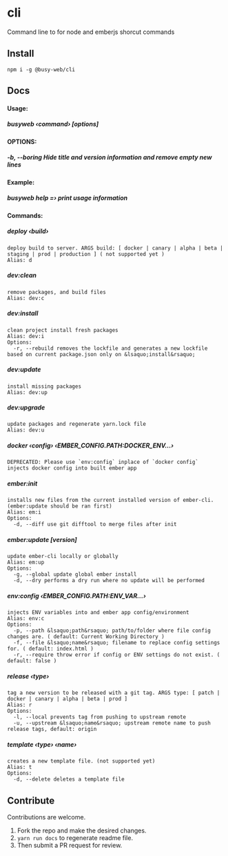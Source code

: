 # cli

Command line to for node and emberjs shorcut commands

## Install

```
npm i -g @busy-web/cli
```

## Docs

<!--START_DOCS-->

#### Usage: 
##### busyweb &lsaquo;command&rsaquo; [options]

#### OPTIONS:
##### -b, --boring Hide title and version information and remove empty new lines

#### Example:
##### busyweb help =&rsaquo; print usage information

#### Commands:
##### deploy &lsaquo;build&rsaquo;
    deploy build to server. ARGS build: [ docker | canary | alpha | beta | staging | prod | production ] ( not supported yet )
    Alias: d

##### dev:clean 
    remove packages, and build files
    Alias: dev:c

##### dev:install 
    clean project install fresh packages
    Alias: dev:i
    Options:
      -r, --rebuild removes the lockfile and generates a new lockfile based on current package.json only on &lsaquo;install&rsaquo;

##### dev:update 
    install missing packages
    Alias: dev:up

##### dev:upgrade 
    update packages and regenerate yarn.lock file
    Alias: dev:u

##### docker &lsaquo;config&rsaquo; &lsaquo;EMBER_CONFIG.PATH:DOCKER_ENV...&rsaquo;
    DEPRECATED: Please use `env:config` inplace of `docker config`
    injects docker config into built ember app

##### ember:init 
    installs new files from the current installed version of ember-cli. (ember:update should be ran first)
    Alias: em:i
    Options:
      -d, --diff use git difftool to merge files after init

##### ember:update [version]
    update ember-cli locally or globally
    Alias: em:up
    Options:
      -g, --global update global ember install
      -d, --dry performs a dry run where no update will be performed

##### env:config &lsaquo;EMBER_CONFIG.PATH:ENV_VAR...&rsaquo;
    injects ENV variables into and ember app config/environment
    Alias: env:c
    Options:
      -p, --path &lsaquo;path&rsaquo; path/to/folder where file config changes are. ( default: Current Working Directory )
      -f, --file &lsaquo;name&rsaquo; filename to replace config settings for. ( default: index.html )
      -r, --require throw error if config or ENV settings do not exist. ( default: false )

##### release &lsaquo;type&rsaquo;
    tag a new version to be released with a git tag. ARGS type: [ patch | docker | canary | alpha | beta | prod ]
    Alias: r
    Options:
      -l, --local prevents tag from pushing to upstream remote
      -u, --upstream &lsaquo;name&rsaquo; upstream remote name to push release tags, default: origin

##### template &lsaquo;type&rsaquo; &lsaquo;name&rsaquo;
    creates a new template file. (not supported yet)
    Alias: t
    Options:
      -d, --delete deletes a template file


<!--END_DOCS-->

## Contribute

Contributions are welcome. 
1. Fork the repo and make the desired changes. 
2. `yarn run docs` to regenerate readme file.
3. Then submit a PR request for review. 
